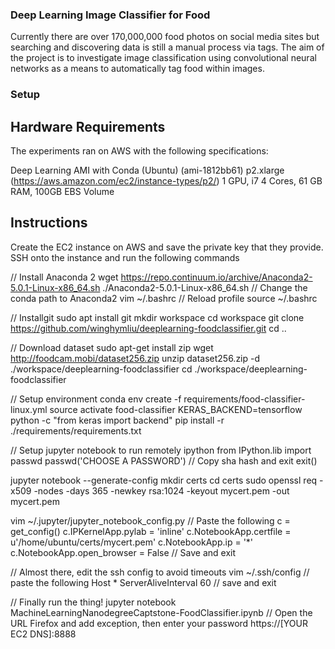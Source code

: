 ### Deep Learning Image Classifier for Food

Currently there are over 170,000,000 food photos on social media sites but searching and discovering data is still a manual process via tags. The aim of the project is to investigate image classification using convolutional neural networks as a means to automatically tag food within images.

### Setup 

## Hardware Requirements

The experiments ran on AWS with the following specifications:

Deep Learning AMI with Conda (Ubuntu) (ami-1812bb61)
p2.xlarge (https://aws.amazon.com/ec2/instance-types/p2/) 
1 GPU, i7 4 Cores, 61 GB RAM, 100GB EBS Volume

## Instructions

Create the EC2 instance on AWS and save the private key that they provide.
SSH onto the instance and run the following commands

// Install Anaconda 2
wget https://repo.continuum.io/archive/Anaconda2-5.0.1-Linux-x86_64.sh
./Anaconda2-5.0.1-Linux-x86_64.sh
// Change the conda path to Anaconda2
vim ~/.bashrc
// Reload profile
source ~/.bashrc

// Installgit
sudo apt install git
mkdir workspace
cd workspace
git clone https://github.com/winghymliu/deeplearning-foodclassifier.git
cd ..

// Download dataset
sudo apt-get install zip
wget http://foodcam.mobi/dataset256.zip
unzip dataset256.zip -d ./workspace/deeplearning-foodclassifier
cd ./workspace/deeplearning-foodclassifier

// Setup environment
conda env create -f requirements/food-classifier-linux.yml
source activate food-classifier
KERAS_BACKEND=tensorflow python -c "from keras import backend"
pip install -r ./requirements/requirements.txt

// Setup jupyter notebook to run remotely
ipython
from IPython.lib import passwd
passwd('CHOOSE A PASSWORD')
// Copy sha hash and exit
exit()

jupyter notebook --generate-config
mkdir certs
cd certs
sudo openssl req -x509 -nodes -days 365 -newkey rsa:1024 -keyout mycert.pem -out mycert.pem

vim ~/.jupyter/jupyter_notebook_config.py
// Paste the following
c = get_config()
c.IPKernelApp.pylab = 'inline' 
c.NotebookApp.certfile = u'/home/ubuntu/certs/mycert.pem' 
c.NotebookApp.ip = '*' 
c.NotebookApp.open_browser = False
// Save and exit

// Almost there, edit the ssh config to avoid timeouts 
vim ~/.ssh/config
// paste the following
Host *
ServerAliveInterval 60
// save and exit

// Finally run the thing!
jupyter notebook MachineLearningNanodegreeCaptstone-FoodClassifier.ipynb
// Open the URL Firefox and add exception, then enter your password
https://[YOUR EC2 DNS]:8888
